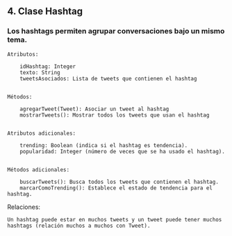 ## 4. Clase Hashtag

### Los hashtags permiten agrupar conversaciones bajo un mismo tema.

    Atributos:

        idHashtag: Integer
        texto: String
        tweetsAsociados: Lista de tweets que contienen el hashtag


    Métodos:

        agregarTweet(Tweet): Asociar un tweet al hashtag
        mostrarTweets(): Mostrar todos los tweets que usan el hashtag


    Atributos adicionales:

        trending: Boolean (indica si el hashtag es tendencia).
        popularidad: Integer (número de veces que se ha usado el hashtag).


    Métodos adicionales:

        buscarTweets(): Busca todos los tweets que contienen el hashtag.
        marcarComoTrending(): Establece el estado de tendencia para el hashtag.


Relaciones:

    Un hashtag puede estar en muchos tweets y un tweet puede tener muchos hashtags (relación muchos a muchos con Tweet).
